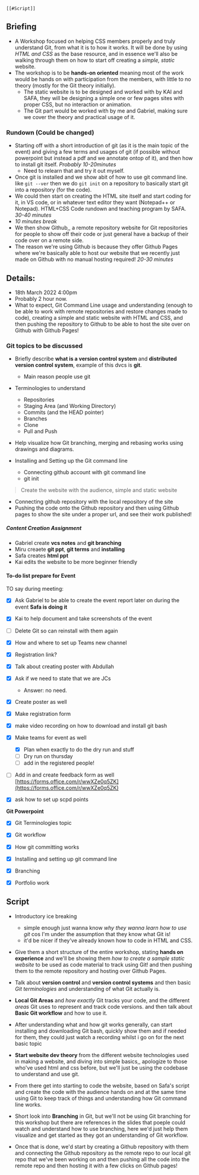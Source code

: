 	[[#Script]]

## Briefing
- A Workshop focused on helping CSS members properly and truly understand Git, from what it is to how it works. It will be done by using *HTML and CSS* as the base resource, and in essence we'll also be walking through them on how to start off creating a *simple, static* website. 
- The workshop is to be **hands-on oriented** meaning most of the work would be hands on with participation from the members, with little to no theory (mostly for the Git theory initially).
	- The static website is to be designed and worked with by KAI and SAFA, they will be designing a simple one or few pages sites with proper CSS, but no interaction or animation.
	- The Git part would be worked with by me and Gabriel, making sure we cover the theory and practical usage of it.

### Rundown (Could be changed)
- Starting off with a short introduction of git (as it is the main topic of the event) and giving a few terms and usages of git (if possible without powerpoint but instead a pdf and we annotate ontop of it), and then how to install git itself. *Probably 10-20minutes*
	- Need to relearn that and try it out myself. 
- Once git is installed and we show abit of how to use git command line. like `git --ver` then we do `git init` on a repository to basically start git into a repository (for the code).
- We could then start on  creating the HTML site itself and start coding for it, in VS code, or in whatever text editor they want (Notepad++ or Notepad). HTML+CSS Code rundown and teaching program by SAFA. *30-40 minutes*
- *10 minutes break*
- We then show Github,, a remote repository website for Git repositories for people to show off their code or just general have a backup of their code over on a remote side. 
- The reason we're using Github is because they offer Github Pages where we're basically able to host our website that we recently just made on Github with no manual hosting required! *20-30 minutes*

## Details:
- 18th March 2022 4:00pm
- Probably 2 hour now.
- What to expect, Git Command Line usage and understanding (enough to be able to work with remote repositories and restore changes made to code), creating a simple and static website with HTML and CSS, and then pushing the repository to Github to be able to host the site over on Github with Github Pages!


### Git topics to be discussed
- Briefly describe **what is a version control system** and **distributed version control system**, example of this dvcs is **git**.
	- Main reason people use git
- Terminologies to understand 
	- Repositories
	- Staging Area (and Working Directory)
	- Commits (and the HEAD pointer)
	- Branches
	- Clone
	- Pull and Push
- Help visualize how Git branching, merging and rebasing works using drawings and diagrams.

- Installing and Setting up the Git command line
	- Connecting github account with git command line
	- git init

> Create the website with the audience, simple and static website

- Connecting github repository with the local repository of the site
- Pushing the code onto the Github repository and then using Github pages to show the site under a proper url, and see their work published!



##### Content Creation Assignment
- Gabriel create **vcs notes** and **git branching**
- Miru creaete **git ppt**, **git terms** and **installing**
- Safa creates **html ppt**
- Kai edits the website to be more beginner friendly


#### To-do list prepare for Event
TO say during meeting:
- [x] Ask Gabriel to be able to create the event report later on during the event **Safa is doing it**
- [x] Kai to help document and take screenshots of the event
- [ ] Delete Git so can reinstall with them again

- [X] How and where to set up Teams new channel
- [X] Registration link?
- [x]  Talk about creating poster with Abdullah
- [X] Ask if we need to state that we are JCs
	- Answer: no need.
- [x] Create poster as well
- [x] Make registration form
- [x] make video recording on how to download and install git bash
- [x] Make teams for event as well
	- [x] Plan when exactly to do the dry run and stuff
	- [ ] Dry run on thursday
	- [ ] add in the registered people!
-  [ ] Add in and create feedback form as well [https://forms.office.com/r/wwXZe0q5ZK](https://forms.office.com/r/wwXZe0q5ZK)
- [x] ask how to set up scpd points 

**Git Powerpoint**
- [x] Git Terminologies topic
- [x] Git workflow
- [x] How git committing works
- [x] Installing and setting up git command line
- [x] Branching
- [x] Portfolio work


<div style="page-break-after: always;"></div>

## Script

- Introductory ice breaking 
	- simple enough just wanna know *why they wanna learn how to use git* cos I'm under the assumption that they know what Git is!
	- it'd be nicer if they've already known how to code in HTML and CSS.

- Give them a short structure of the entire workshop, stating **hands on experience** and we'll be showing them *how to create a sample static website* to be used as code material to track using Git! and then pushing them to the remote repository and hosting over Github Pages.

- Talk about **version control** and **version control systems** and then basic *Git terminologies* and  understanding of what Git actually is.

- **Local Git Areas** and *how exactly* Git tracks your code, and the different *areas* Git uses to represent and track code versions. and then talk about **Basic Git workflow** and how to use it.

- After understanding what and how git works generally, can start installing and downloading Git bash, quickly show them and if needed for them, they could just watch a recording whilst i go on for the next basic topic

- **Start website dev theory** from the different website technologies used in making a website, and diving into simple basics,, apologize to those who've used html and css before, but we'll just be using the codebase to understand and use git.


- From there get into starting to code the website, based on Safa's script and create the code with the audience hands on and at the same time using Git to keep track of things and understanding how Git command line works.

- Short look into **Branching** in Git, but we'll not be using Git branching for this workshop but there are references in the slides that poeple could watch and understand how to use branching, here we'd just help them visualize and get started as they got an understanding of Git workflow.

- Once that is done, we'd start by creating a Github repository with them and connecting the Github repository as the remote repo to our local git repo that we've been working on and then pushing all the code into the remote repo and then hosting it with a few clicks on Github pages!

